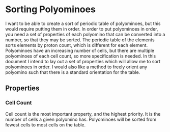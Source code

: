 # Sorting Polyominoes

I want to be able to create a sort of periodic table of polyominoes, but this would require putting them in order. In order to put polyominoes in order, you need a set of properties of each polyomino that can be converted into a number, so that they may be sorted.
The periodic table of the elements sorts elements by proton count, which is different for each element. Polyominoes have an increasing number of cells, but there are multiple polyominoes of each cell count, so more specification is needed. In this document I intend to lay out a set of properties which will allow me to sort polyominoes in order. I would also like a method to freely orient any polyomino such that there is a standard orientation for the table.

## Properties

### Cell Count

Cell count is the most important property, and the highest priority. It is the number of cells a given polyomino has. Polyominoes will be sorted from fewest cells to most cells on the table.

